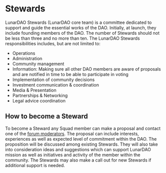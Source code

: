 # Stewards

LunarDAO Stewards (LunarDAO core team) is a committee dedicated to support and guide the essential works of the DAO. Initially, at launch, they include founding members of the DAO. The number of Stewards should not be less than three and no more than ten. The LunarDAO Stewards responsibilities includes, but are not limited to:

- Operations  
- Administration  
- Community management  
- Information: Making sure all other DAO members are aware of proposals and are notified in time to be able to participate in voting  
- Implementation of community decisions  
- Investment communication & coordination  
- Media & Presentation  
- Partnerships & Networking  
- Legal advice coordination

## How to become a Steward

To become a Steward any Squad member can make a proposal and contact one of the [forum moderators](https://forum.lunardao.net/t/welcome-to-lunardao/7). The proposal can include interests, experiences as well as expected level of commitment within the DAO. The proposition will be discussed among existing Stewards. They will also take into consideration ideas and suggestions which can support LunarDAO mission as well as initiatives and activity of the member within the community. The Stewards may also make a call out for new Stewards if additional support is needed.
